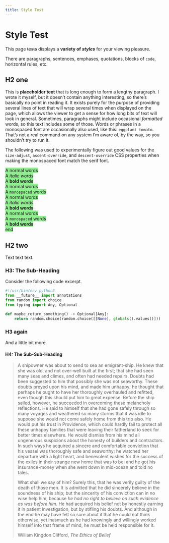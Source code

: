 ```yaml
---
title: Style Test
---
```


# Style Test

This page <s>tests</s> displays a **variety of *styles*** for your viewing
pleasure.

There are paragraphs, sentences, emphases, quotations, blocks of `code`,
horizontal rules, etc.

## H2 one

This is **placeholder text** that is long enough to form a lengthy paragraph.
I wrote it myself, but it doesn’t contain anything interesting, so there’s
basically no point in reading it. It exists purely for the purpose of providing
several lines of text that will wrap several times when displayed on the page,
which allows the viewer to get a sense for how long bits of text will look in
general. Sometimes, paragraphs might include occasional *formatted* words, so
this text includes some of those. Words or phrases in a monospaced font are
occasionally also used, like this: `eggplant tomato`. That’s not a real command
on any system I’m aware of, by the way, so you shouldn’t try to run it.

The following was used to experimentally figure out good values for the
`size-adjust`, `ascent-override`, and `descent-override` CSS properties
when making the monospaced font match the serif font.

<p id=line-height-test>
<span style="background-color: lightgreen;">A normal words<br></span>
<span style="background-color: lightgreen;">A <em>italic words</em><br></span>
<span style="background-color: lightgreen;">A <strong>bold words</strong><br></span>
<span style="background-color: lightgreen;">A normal words<br></span>
<span style="background-color: lightgreen;">A <code>monospaced</code> words<br></span>
<span style="background-color: lightgreen;">A normal words<br></span>
<span style="background-color: lightgreen;">A <em>italic words</em><br></span>
<span style="background-color: lightgreen;">A <strong>bold words</strong><br></span>
<span style="background-color: lightgreen;">A normal words<br></span>
<span style="background-color: lightgreen;">A <code>monospaced</code> words<br></span>
<span style="background-color: lightgreen;">A <strong>bold words</strong><br></span>
<span style="background-color: lightgreen;">end<br></span>
</p>
<script>
window.addEventListener("load", () => {
const test = document.querySelector("#line-height-test");
let prevChild = null;
for (const child of test.childNodes) {
    if (child.tagName != "SPAN") continue;
    if (prevChild != null) {
        const height = child.getBoundingClientRect().y - prevChild.getBoundingClientRect().y;
        prevChild.innerHTML = `(height=${height.toFixed(2)}) ` + prevChild.innerHTML;
    }
    prevChild = child;
}
});
</script>

## H2 two

Text text text.

### H3: The Sub-Heading

Consider the following code excerpt.

```python
#!/usr/bin/env python3
from __future__ import annotations
from random import choice
from typing import Any, Optional

def maybe_return_something() -> Optional[Any]:
    return random.choice(random.choice([[None], globals().values()]))
```

### H3 again

And a little bit more.

#### H4: The Sub-Sub-Heading

<blockquote cite="https://en.wikisource.org/wiki/The_Ethics_of_Belief">

A shipowner was about to send to sea an emigrant-ship. He knew that she was
old, and not over-well built at the first; that she had seen many seas and
climes, and often had needed repairs. Doubts had been suggested to him that
possibly she was not seaworthy. These doubts preyed upon his mind, and made
him unhappy; he thought that perhaps he ought to have her thoroughly
overhauled and refitted, even though this should put him to great expense.
Before the ship sailed, however, he succeeded in overcoming these melancholy
reflections. He said to himself that she had gone safely through so many
voyages and weathered so many storms that it was idle to suppose she would not
come safely home from this trip also. He would put his trust in Providence,
which could hardly fail to protect all these unhappy families that were
leaving their fatherland to seek for better times elsewhere. He would dismiss
from his mind all ungenerous suspicions about the honesty of builders and
contractors. In such ways he acquired a sincere and comfortable conviction
that his vessel was thoroughly safe and seaworthy; he watched her departure
with a light heart, and benevolent wishes for the success of the exiles in
their strange new home that was to be; and he got his insurance-money when she
went down in mid-ocean and told no tales.

What shall we say of him? Surely this, that he was verily guilty of the death
of those men. It is admitted that he did sincerely believe in the soundness of
his ship; but the sincerity of his conviction can in no wise help him, because
*he had no right to believe on such evidence as was before him*. He had
acquired his belief not by honestly earning it in patient investigation, but
by stifling his doubts. And although in the end he may have felt so sure about
it that he could not think otherwise, yet inasmuch as he had knowingly and
willingly worked himself into that frame of mind, he must be held responsible
for it.

<footer>William Kingdon Clifford, <cite>The Ethics of Belief</cite></footer>

</blockquote>
